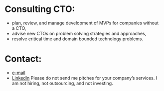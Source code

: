 # Consulting CTO:
* plan, review, and manage development of MVPs for companies without a CTO,
* advise new CTOs on problem solving strategies and approaches,
* resolve critical time and domain bounded technology problems.

# Contact:
* [e–mail](mailto:consulting@epcostello.com)
* [LinkedIn](https://www.linkedin.com/in/epcostello)
Please do not send me pitches for your company’s services.  I am not hiring, not outsourcing, and not investing.
